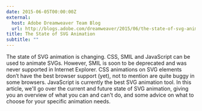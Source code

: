 ```yaml
---
date: 2015-06-05T00:00:00Z
external:
  host: Adobe Dreamweaver Team Blog
  url: http://blogs.adobe.com/dreamweaver/2015/06/the-state-of-svg-animation.html#.VXGQW1yqqkq
title: The State of SVG Animation
subtitle: ""
---
```


<p class="size-2x">
	The state of SVG animation is changing. CSS, SMIL and JavaScript can be used to animate SVGs. However, SMIL is soon to be deprecated and was never supported in Internet Explorer. CSS animations on SVG elements don’t have the best browser support (yet), not to mention are quite buggy in some browsers. JavaScript is currently the best SVG animation tool. In this article, we'll go over the current and future state of SVG animation, giving you an overview of what you can and can't do, and some advice on what to choose for your specific animation needs.
</p>
